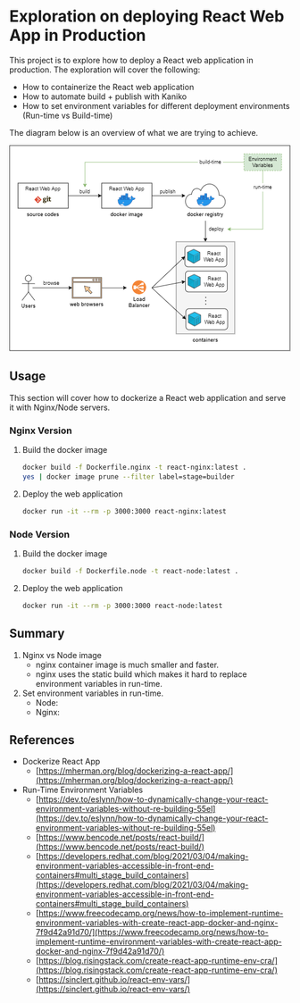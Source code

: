 # Exploration on deploying React Web App in Production

This project is to explore how to deploy a React web application in production. The exploration will cover the following:

- How to containerize the React web application
- How to automate build + publish with Kaniko
- How to set environment variables for different deployment environments (Run-time vs Build-time)

The diagram below is an overview of what we are trying to achieve.

![Overview](docs/overview.png)

## Usage

This section will cover how to dockerize a React web application and serve it with Nginx/Node servers.

### Nginx Version

1. Build the docker image
    ```bash
    docker build -f Dockerfile.nginx -t react-nginx:latest .
    yes | docker image prune --filter label=stage=builder
    ```
2. Deploy the web application

    ```bash
    docker run -it --rm -p 3000:3000 react-nginx:latest
    ```

### Node Version

1. Build the docker image
    ```bash
    docker build -f Dockerfile.node -t react-node:latest .
    ```
2. Deploy the web application

    ```bash
    docker run -it --rm -p 3000:3000 react-node:latest
    ```

## Summary

1. Nginx vs Node image
    - nginx container image is much smaller and faster.
    - nginx uses the static build which makes it hard to replace environment variables in run-time.
2. Set environment variables in run-time.
    - Node: 
    - Nginx: 

## References

- Dockerize React App
  - [https://mherman.org/blog/dockerizing-a-react-app/](https://mherman.org/blog/dockerizing-a-react-app/)
- Run-Time Environment Variables
  - [https://dev.to/eslynn/how-to-dynamically-change-your-react-environment-variables-without-re-building-55el](https://dev.to/eslynn/how-to-dynamically-change-your-react-environment-variables-without-re-building-55el)
  - [https://www.bencode.net/posts/react-build/](https://www.bencode.net/posts/react-build/)
  - [https://developers.redhat.com/blog/2021/03/04/making-environment-variables-accessible-in-front-end-containers#multi_stage_build_containers](https://developers.redhat.com/blog/2021/03/04/making-environment-variables-accessible-in-front-end-containers#multi_stage_build_containers)
  - [https://www.freecodecamp.org/news/how-to-implement-runtime-environment-variables-with-create-react-app-docker-and-nginx-7f9d42a91d70/](https://www.freecodecamp.org/news/how-to-implement-runtime-environment-variables-with-create-react-app-docker-and-nginx-7f9d42a91d70/)
  - [https://blog.risingstack.com/create-react-app-runtime-env-cra/](https://blog.risingstack.com/create-react-app-runtime-env-cra/)
  - [https://sinclert.github.io/react-env-vars/](https://sinclert.github.io/react-env-vars/)
